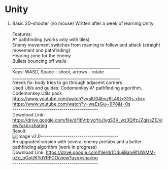# Unity


1) Basic 2D-shooter (no mouse) 
  Written after a week of learning Unity<br><br>
  Features:<br>
  A* pathfinding (works only with tiles)<br>
  Enemy movement switches from roaming to follow and attack (straight movement and pathfinding)<br>
  Hearing zone for the enemy <br>
  Bullets bouncing off walls<br>
  _____________________________________________________<br>
  Keys: WASD, Space - shoot, arrows - rotate<br>
  _____________________________________________________<br>
  Needs fix: body tries to go through adjacent corners<br>
  Used Utils and guides: Codemonkey A* pathfinding algorithm, Codemonkey.Utils pack <br>
  https://www.youtube.com/watch?v=alU04hvz6L4&t=310s,<br>
  https://www.youtube.com/watch?v=waEsGu--9P8&t=0s<br>
  ------------------------------------------<br>
  Download Link: https://drive.google.com/file/d/1bVtblygYoJIygS3K_wz3QlfzJZgissZE/view?usp=sharing<br>
  Result:<br>
 ![image](https://user-images.githubusercontent.com/56946686/168451067-f3f4cbc8-a4e5-4066-9510-1afac349ca3a.png)
  v2.0--------------------------------------<br>
  An upgraded version with several enemy prefabs and a better pathfinding algorithm (work in progress) <br>
  Download Link: https://drive.google.com/file/d/1D4ujiBaIvRfUWMM-oZo_oGpUKYdYRFGO/view?usp=sharing  <br>
  ------------------------------------------<br>


